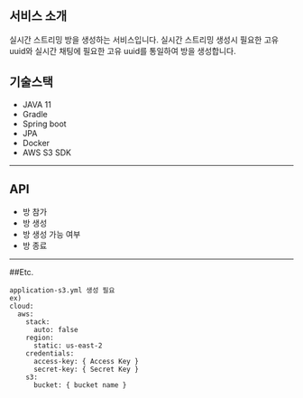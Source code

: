 ## 서비스 소개
실시간 스트리밍 방을 생성하는 서비스입니다. 실시간 스트리밍 생성시 필요한 고유 uuid와 실시간 채팅에 필요한
고유 uuid를 통일하여 방을 생성합니다. 
## 기술스택
* JAVA 11
* Gradle
* Spring boot
* JPA
* Docker
* AWS S3 SDK
---
## API
* 방 참가
* 방 생성
* 방 생성 가능 여부
* 방 종료
--- 
##Etc.
```
application-s3.yml 생성 필요
ex) 
cloud:
  aws:
    stack:
      auto: false
    region:
      static: us-east-2
    credentials:
      access-key: { Access Key }
      secret-key: { Secret Key }
    s3:
      bucket: { bucket name }
```
